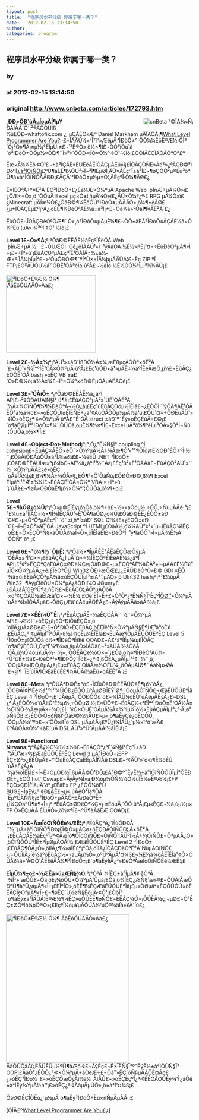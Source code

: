 ```yaml
---
layout: post
title:  "程序员水平分级 你属于哪一类？"
date:   2012-02-15 13:14:50
author: 
categories: program
---
```


## 程序员水平分级 你属于哪一类？
### by 
### at 2012-02-15 13:14:50
### original <http://www.cnbeta.com/articles/172793.htm>

<div><a rel="nofollow" href="http://www.cnbeta.com/topics/311.htm"><img src="http://img.cnbeta.com/topics/blogselect.gif" alt="cnBeta ²©ÎÄ¾«Ñ¡" name="sign" align="right"></a>
        <p><b>¸ÐÐ»<a rel="nofollow" href="http://www.nuo.cn">ÖÐ¹úÅµÍø</a>µÄÍ¶µÝ</b><br>
ÐÂÎÅÀ´Ô´:²®ÀÖÔÚÏß<br>
½üÈÕ£¬whattofix.com ¿¯µÇÁËÒ»Æª Daniel Markham µÄÎÄÕÂ¡¶<a rel="nofollow" href="http://www.whattofix.com/blog/archives/2012/02/what-level-prog.php">What Level Programmer Are You?</a>¡·£¬ÎÄÄÚ½«²Î²î²»ÆëµÄ³ÌÐòÔ±°´ÕÕ¼¼ÊõË®Æ½·ÖÎª´Ó¡°Ö»¶Á¡±µ½¡°ÉÏµÛ¡±£¬¹²Ê®Ò»¸ö½×¶Î£¬ÒÔ°ïÖú¹ã´ó³ÌÐòÔ±ÕÒµ½×ÔÉí¶¨Î»²¢´ÓÖÐ·¢ÏÖ×Ô¼º·¢Õ¹·½Ïò¡£ÒÔÏÂÊÇÎÄÕÂÕªÒª£º</p>
		<p>Ëæ×Å¼¼Êõ·¢Õ¹£¬±à³ÌÇÄÈ»ÈÚÈëÁËÎÒÃÇµÄÉú»î¡£ÎÒÃÇÒÑÈ»Àë²»¿ªÄÇÐ©³ÌÐòºÍ<a rel="nofollow" href="http://blog.jobbole.com/tag/%E7%BC%96%E7%A8%8B%E8%AF%AD%E8%A8%80/">±à³ÌÓïÑÔ</a>¡£ºÜ¶àÈË¶¼ÔÚ²»Í¬³Ì¶ÈµØÌ¸ÂÛ×ÅÈçºÎ±à³Ì£¬¶øÇÒÒ²µ®Éú³öºÜ¶à±à³ÌÓïÑÔÅÅÐÐ¡£ÄÇÃ´³ÌÐòÔ±µ½µ×Ó¦¸ÃÈçºÎ·Ö¼¶ÄØ£¿<br>
<br>
Ê×ÏÈÒªÃ÷°×Ê²Ã´ÊÇ³ÌÐòÔ±£¿Éè¼Æ×Ô¼ºµÄ Apache Web ·þÎñÆ÷µÄ¼Ò»ï£¿ÖÆ×÷Ò»¸ö¸´ÔÓµÄ Excel µç×Ó±í¸ñµÄ¼Ò»ï£¿ÄÜ×Ô¼º¿ª·¢ RPG µÄ¼Ò»ï£¿Minecraft µÄÍæ¼Ò£¿ÕâÐ©¶¼ÊôÓÚ³ÌÐòÔ±µÄÄÄÒ»¸ö¼¶±ðÄØ£¿µ±ÎÒÃÇËµ£º¡°Ã¿¸öÈË¶¼ÐèÒªÁË½â±à³Ì¡±£¬Õâ¾ä»°ÒâÎ¶×ÅÊ²Ã´£¿<br>
<br>
ËùÒÔ£¬ÎÒÃÇÐèÒªÖÆ¶¨Ò»¸ö³ÌÐòÔ±µÄµÈ¼¶£¬ÒÔ±ãÈÃ³ÌÐòÔ±ÃÇÁË½â×Ô¼ºËù´¦µÄ»·¾³ºÍ·¢Õ¹·½Ïò¡£<br>
<br>
<strong>Level 1£¬Ö»¶Á</strong>¡ª¡ªÕâÐ©ÈËÁË½âÈçºÎÉèÖÃ Web ·þÎñÆ÷µÄ·½·¨£¬ÔÚÆÕÍ¨Çé¿öÏÂÄÜ¹»Í¨¹ýÅäÖÃ·½Ê½»ñÈ¡¹¤×÷ËùÐèÒªµÄ¶«Î÷¡£×÷Îª»ù´¡ËûÃÇÖªµÀÈçºÎÊ¹ÓÃÎÄ±¾±à¼­Æ÷ºÍÎÄ¼þÏµÍ³£¬»¹ÓµÓÐÒÆ¶¯ºÍ²Ù×÷ÎÄ¼þµÄÄÜÁ¦£¬Èç ZIP ºÍ FTP¡£Ò²ÄÜÔÚ½á¹¹ÖÐÊ¹ÓÃ³éÏó·ûºÅ£¬½âÎö·½Ê½ÒÔ¼°ÏµÍ³¼¼ÄÜ¡£<br>
<br>
<a rel="nofollow" href="http://img.cnbeta.com/newsimg/120215/1314520354256654.jpg"><img title="³ÌÐòÔ±Ë®Æ½·Ö¼¶ ÄãÊôÓÚÄÄÒ»Àà£¿" alt="³ÌÐòÔ±Ë®Æ½·Ö¼¶ ÄãÊôÓÚÄÄÒ»Àà£¿" src="http://img.cnbeta.com/newsimg/120215/1314520354256654.jpg" height="209" width="241"></a><br>
<br>
<strong>Level 2£¬½Å±¾</strong>¡ª¡ªÄÜ¹»±àÐ´ÏßÐÔ½Å±¾¸æËßµçÄÔÒª×öÊ²Ã´£¬ÄÜ¹»Ñ§Ï°ºÍÊ¹ÓÃ×Ô¼ºµÄ·ûºÅ¡£Èç¹ûÓÐ×ã¹»µÄÊ±¼äºÍÊéÃæÖ¸µ¼£¬ËûÃÇ¿ÉÒÔÊ¹ÓÃ bash »òÊÇ VB ±àÐ´Ò»Ð©¼òµ¥½Å±¾£¬Îª×Ô¼º×öÐ©ÊµÓÃµÄÊÂÇé¡£<br>
<br>
<strong>Level 3£¬¹ÜÀíÔ±</strong>¡ª¡ªÕâÐ©ÈËÁË½â¿âºÍ API£¬²¢ÓÐÄÜÁ¦Ñ§Ï°¸ü¶à¡£ËûÃÇÖªµÀ²»¹ÜÊ¹ÓÃÊ²Ã´½Å±¾ÓïÑÔ¶¼¶¼ÐèÒªÁ¬½Ó¿â¡£Èç¹ûËûÃÇÓöµ½ÎÊÌâ£¬¿ÉÒÔÍ¨¹ýÔÄ¶ÁÊ¹ÓÃÊÖ²á½â¾ö£¬»òÊÇÔÚÍøÉÏËÑË÷¿â²¢ÀûÓÃÕÒµ½µÄ½á¹û¡£ÔÚ¹¤×÷ÖÐËûÄÜ¹»·¢ÏÖ»òÊÇ¿ª·¢×Ô¼ºµÄ·ûºÅ£¨Ê¹ÓÃ struct ±àÐ´º¯Êý»òÊÇÉùÃ÷£©¡£´ó¶àÊýÏµÍ³³ÌÐòÔ±¶¼´¦ÔÚÕâ¸öµÈ¼¶½×¶Î£¬Excel µÄ³õ¼¶ºêÏµÍ³ÓÃ»§Ò²Í¬Ñù´¦ÔÚÕâ¸ö½×¶Î¡£<br>
<br>
<strong>Level 4£¬Object-Dot-Method</strong>¡ª¡ª¸Õ¿ªÊ¼Ñ§Ï° coupling ºÍ cohesion£¬ËûÃÇ×ÅÊÖ×éÖ¯×Ô¼ºµÄ½Å±¾Ãæ¶Ô¹«¹²¶ÔÏó¡¢Ë½ÓÐ³ÉÔ±ºÍ·½·¨¡£ÕâÀïÓÐÁùÖÜ±à³ÌÆæ¼££¬½éÉÜ .NET ³ÌÐòÔ±¡£ÕâÐ©ÈËÄÜÍæ×ªµ¼Ïò£¬ÁË½â¿âºÍ¹¹½¨Àà¡£Èç¹û²»Ê¹ÓÃÀà£¬ËûÃÇÒ²ÄÜ¹»´´½¨×Ô¼ºµÄÄ£¿é»òÊÇ´úÂëÎÄ¼þ¡£¸ß¼¶½Å±¾ÓÃ»§¿ÉÔ¶²»Ö¹ÕâÑù¡£ÓÐÒ»Ð©¸ß¼¶ Excel ÉÌµêºÍ¹ÉÆ±¾­¼Í£¬ËûÃÇÊ¹ÓÃ×Ô¼º VBA ×÷Îª»ù´¡´úÂë£¬¶øÃ»ÓÐÒâÊ¶µ½×Ô¼º´¦ÓÚÕâ¸ö¼¶±ð¡£<br>
<br>
<strong>Level 5£¬¶àÖØ¿ò¼Ü</strong>¡ª¡ªÒ»µ©ÉÏÉýµ½Õâ¸ö¼¶±ð£¬½«»áÓöµ½¸÷ÖÖ¸÷ÑùµÄÂé·³¡£³£¼û±à³ÌÏÂÒ»½×¶Î¾ÍÊÇÄÜ¹»Ê¹ÓÃ¶àÖØ¿ò¼Ü¡£ÕâÐ©ÈË¿ÉÒÔ±àÐ´C#£¬µ«Ò²ÖªµÀÈçºÎ´´½¨±í¸ñºÍ±àÐ´ SQL Óï¾ä£»¿ÉÒÔ±àÐ´C£¬Í¬Ê±Ò²»áÊ¹ÓÃ JavaScript ºÍ HTML¡£ÕâÁ½¸ö¼¼ÄÜ²¢²»´ú±íËûÃÇ¾ÍÊÇ´óÊ¦£¬Ö»ÊÇÒªÑ§»áÔÚÀí½âÍ¬Ò»¸öÎÊÌâÉÏ£¬ÐèÒªÍ¨¹ý¶àÖÖ²»Í¬µÄ·½Ê½À´ÕÒÑ°´ð°¸¡£<br>
<br>
<strong>Level 6£¬³õ¼¶½¨ÖþÊ¦</strong>¡ª¡ªÕâ½×¶ÎµÄÈË²ÅËãÊÇÕæÕýµÄ´ÓÊÂ±à³Ì¹¤×÷¡£ËûÃÇÃ¿ÌìµÄ¹¤×÷¾ÍÊÇÒªÉîÈëÁË½â¿âºÍ API¡£²¢²»ÊÇÒªÇóËûÃÇ±ØÐë¼Ç×¡ÕâÐ©£¬µ«ÊÇÒªÁË½âÓÃ²»Í¬µÄÄ£Ê½È¥ÊµÏÖ×Ô¼ºµÄÄ¿±ê¡£ÏëÒªÔÚ Win32 ÖÐ»æÖÆ£¿¿ÉÄÜÐèÒªÒ»Ð© GDI ×ÊÔ´¾ä±ú¡£ËûÃÇÖªµÀ¾ä±úÊÇÔÚÏµÍ³±íÄ³´¦µÄÒ»¸ö UInt32 hash¡ª¡ª³£¼ûµÄ Win32 ·¶Àý¡£ÏëÔÚ×Ô¼ºµÄ¿âÖÐÌí¼Ó JQuery£¿ÐÂ¿âÀïÓÐºÜ¶à¸ñÊ½£¬ËûÃÇÓ¦¸ÃÖªµÀÔõÃ´×ö²¢ÇÒÄÜ½âÊÍÆä¹¤×÷·½Ê½¡£Óë´ËÍ¬Ê±£¬Ò²Òª¿ªÊ¼Ñ§Ï°ÈçºÎ<a rel="nofollow" href="http://www.amazon.cn/gp/product/B003BY6PLK/ref=as_li_qf_sp_asin_il_tl?ie=UTF8&amp;amp;amp;tag=vastwork-23&amp;amp;amp;linkCode=as2&amp;amp;amp;camp=536&amp;amp;amp;creative=3200&amp;amp;amp;creativeASIN=B003BY6PLK">ÖØ¹¹</a>×Ô¼ºµÄ´úÂë²¢Í»ÏÔÁÁµã£¬ÔöÇ¿Æä´úÂëµÄÖÊÁ¿£¬ÂýÂýµÄÄã»áÀí½â¡£<br>
<br>
<strong>Level 7£¬×ÊÉî¼Ü¹¹Ê¦</strong>¡ª¡ªËûÃÇµÄÊ±¼äÊÇÓÃÀ´´´½¨×Ô¼ºµÄ API£¬Æ½Ì¨»òÊÇ¿â¡£Ò²ÐíÕâÊÇÒ»¸ö´óÏîÄ¿µÄ±ØÐèÆ·£¬Ò²ÐíÖ»ÊÇËûÃÇ¸öÈËÏë°Ñ×Ô¼ºµÄÑ§Ê¶ÍÆ¹ã³öÈ¥¡£ËûÃÇ¿ª·¢µÄÏµÍ³ÎªÓÃ»§½â¾öÊµ¼ÊÎÊÌâ£¬ËùÃæ¶ÔµÄÊÜÖÚÈºÊÇ Level 5 ³ÌÐòÔ±¡£ÔÚÕâ¸ö½×¶ÎÐèÒªÉîÈë OOAD£¬Ä£°åºÍÊµ¼ù¡£ÎÒÃÇ´ó¶àÊýÈËÔÚ¸Õ¿ªÊ¼¶¼»á¸ãµÃÒ»ÍÅÔã£¬²»ÄÜÀí½âÔõÃ´ÓÃ¸ü¼Ó¼òµ¥µÄ·½·¨½«¸´ÔÓÊÂÇé¼òÒ×»¯¡£Õâ¸ö½×¶ÎÐèÒªÀú¾­ºÜ³¤Ê±¼ä£¬ÐèÒª²»¶ÏÐÞÕý´íÎó£¬¿ª·¢¸ßÖÊÁ¿µÄÏµÍ³²¢´´½¨¸ü¸´ÔÓ¡¢Áé»îÐÔ¸ßµÄ¿â¡£µ±ËûÃÇ´ÓÍâÃæ½ÓÊÜ¼¸¸öÔÂµÄÌØ¶¨ÅàÑµ»ØÀ´£¬¿Ï¶¨Ï£ÍûÍÅ¶ÓÆäËûÈË¶¼ÄÜÀí½âËû×öÁËÊ²Ã´¡£<br>
<br>
<strong>Level 8£¬Meta</strong>¡ª¡ªÔÚÄ³Ð©Ê±ºò£¬Ï£ÍûÕâÐ©ÈËÄÜÒâÊ¶µ½´óÁ¿¸´ÔÓÐÅÏ¢Í¶Èë½á¹¹ºÍ¹¹¼ÜÖÐ¿ÉÒÔ¸üºÃµØÐÎÈÝÌØ¶¨ÓòµÄÓïÑÔ£¬ÆäÊÜÖÚÈºÌåÊÇ Level 4 ³ÌÐòÔ±¡£´úÂëµÄ¸´ÔÓÐÔÔö´ó£¬¾ÍÄÜ¼õÉÙ´úÂëµÄÊýÁ¿£¬DSL ¿ª·Å¿ÉÒÔ½«´úÂëÕ¹Ê¾µ½¸÷ÖÖµØ·½¡£×ÜÖ®£¬ËûÃÇ½«³ÉÎª³ÌÐòÔ±Ê¹ÓÃ½Å±¾ÓïÑÔ·½ÃæµÄ×÷¼Ò¡£Í¨¹ýÒ×ÓÚÊ¹ÓÃµÄ½Å±¾ºÍµ¼Ïò½«ËûÃÇµÄÏµÍ³¿ª·Å¸ø³õÑ§Õß¡£¿ÉÒÔ·Ö±ðÑ§Ï°ÕâÐ©¼¼ÄÜ£¬µ«´ó¶àÊýÇé¿öÊÇÔÚ¸´ÔÓµÄ½á¹¹ºó£¬×îÖÕ×ßÏò DSL µÄµÀÂ·¡£ºÜ¿ì¾ÍÄÜ¿´µ½×î³õ¹æÄ££ºÀûÓÃ×Ô¼º±àÐ´µÄ DSL ÄÜ¹»ºÜºÃµÄÀí½âÎÊÌâ¡£<br>
<br>
<strong>Level 9£¬Functional Nirvana</strong>¡ª¡ªÂýÂý½Ó½ü½±½ð£¬ËûÃÇÒª¿ªÊ¼Ñ§Ï°ÈçºÎ±àÐ´¹¦ÄÜ¹æ»®¡£ÆäÊÜÖÚÈºÊÇ Level 3 µÄ³ÌÐòÔ±¡£FP ÊÇ±Ø²»¿ÉÉÙµÄ£¬°ïÖúËûÃÇÇáËÉµÄÍÑÀë DSL£¬²¢ÄÜ¹»´ó·ù¶È¼õÉÙ´úÂëÊýÁ¿À´½â¾öÎÊÌâ£¬Í¬Ê±ÓµÓÐ½Ï¸ßµÄÀ©Õ¹ÐÔ¡£Ä³Ð©º¯ÊýÊ½±à³ÌÓïÑÔÔÚÏµÍ³ÔËÐÐÊ±¿ÉÒÔ hot¨Cswap£¬ÂýÂý¾Í»á¸Ð¾õµ½ÒÑ¾­½Ó½üÏÈ½øË®Æ½¡£FP ÊÇÒ»ÇÐÎÊÌâµÄ´ð°¸¡£ËäÈ» FP ¿ÉÒÔ¼õÉÙ BUG£¬ÌáÉý¿ª·¢Ð§ÂÊ£¬µ«´úÂëÒ²Ïà¶ÔÀ´ËµºÜÄÑÑ§¡£³ÌÐòÔ±µÄÄÔº£ÀïÐèÒªÊ±¿Ì¼ÇÒäºÜ¶à¶«Î÷¡ª¡ªËûÃÇ±ØÐëÒª¼Ç×¡·±ËöµÄ¸´ÔÓ·ûºÅ¡£µ«ÊÇ£¬½á¸ùµ½µ× FP Ö»ÊÇµÀÂ·ÉÏµÄÒ»¸ö½×¶Î£¬ºÜ¶àÀàËÆ OOAD¡£<br>
<br>
<strong>Level 10£¬ÃæÏòÓïÑÔÉè¼ÆÊ¦</strong>¡ª¡ªËûÃÇ²é¿´ËùÓÐÐÂ´´½¨µÄ±à³ÌÓïÑÔ³ÌÐò¡£Î©Ò»µÄÇø±ðÊÇÐÂÓïÑÔÓ¦¸Ã×öÊ²Ã´¡£ËûÃÇÁË½âÈçºÎ¿ª·¢ÃæÏò¶ÔÏóÓïÑÔ£¬ÓïÑÔ¹¦ÄÜºÍ½Å±¾ÓïÑÔ£¬ÖªµÀÃ¿Ò»¸öÓïÑÔÔÚºÎÊ±ºÎµØµÄÓÃÍ¾¡£ÆäÊÜÖÚÈºÊÇ Level 2 ³ÌÐòÔ±¡£ËûÃÇ¶ÔÃ¿Ò»¸öÏîÄ¿¶¼»áÎÊ£º¡°Õâ¸öÏîÄ¿ÎÒÃÇÐèÒªÊ²Ã´ÑùµÄÓïÑÔ£¿¡±ÔÚÏîÄ¿Íê½áºóËûÃÇ½«»áµÃµ½Ò»¸öºÜºÃµÄ¹¤¾ß£¬¼È½â¾öÁËÎÊÌâ²¢Ò×ÓÚÀí½â»¹À©Õ¹ÁËÈëÃÅ¼¶³ÌÐòÔ±¡£´ó¶àÊýÏîÄ¿²»ÐèÒªÃæÏòÓïÑÔÉè¼ÆÊ¦¡£<br>
<br>
<strong>ÉÏµÛ¼¶±ð£¬¼ÆËã»ú¿ÆÑ§¼Ò</strong>¡ª¡ªÒªÃ´¾ÍÊÇ±à³ÌµÄ¶¥·åÒªÃ´¾Í²»´æÔÚ£¬Õâ¸öÈ¡¾öÓÚ×Ô¼ºµÄ¹Ûµã¡£Õâ¸ö¾ÍÊÇ¿ÆÑ§¹æ»®£¬ÔÚÀïÃæÓÐºÜ¶àºÜ¿áµÄ¶«Î÷¡£ÈÎºÎÒ»¸öÈË¶¼ÊÇÆäÊÜÖÚÈºÌå¡£µ«ÖØµã²»ÊÇÔÚÓÚ×öÈËÃÇÏëÒªµÄ¶«Î÷£¬¶øÊÇ´Ù½øÑ§ÊõµÄ·¢Õ¹¡£ÒòÎª´ó¶àÊý±à³ÌÄÜÁ¦Ë®Æ½¶¼ÊÇ»ùÓÚÈË¶øÑÔ£¬ÈËÃÇ¾Ó×¡ÔÚÊÀ½ç¸÷µØ£¬Ò²ÊÇ±ØÒªÌõ¼þÖ®Ò»¡£ÈçºÎ¼òµ¥µÄÔÚÁ½¹úÖ®¼äÏà»¥À´Íù£¿<br>
<br>
<a rel="nofollow" href="http://img.cnbeta.com/newsimg/120215/1314541291125418.jpg"><img title="³ÌÐòÔ±Ë®Æ½·Ö¼¶ ÄãÊôÓÚÄÄÒ»Àà£¿" alt="³ÌÐòÔ±Ë®Æ½·Ö¼¶ ÄãÊôÓÚÄÄÒ»Àà£¿" src="http://img.cnbeta.com/newsimg/120215/1314541291125418.jpg" height="400" width="331"></a><br>
ÄãÔÚÕâÀï¿ÉÄÜÊÜµ½ºÜ¶àÆô·¢£¬ÀýÈç£¬Ê×ÏÈÑ§Ï°º¯ÊýÊ½±à³ÌÔÙÑ§Ï° OOP¡£ÄãÒ²¿ÉÒÔ¿ª·¢×Ô¼ºµÄ±àÒëÆ÷£¬Õâ²»ÊÇ´óÑ§µÄÀÖÈ¤Âð£¿»òÊÇ³ÌÐò¼¯£¬»òÊÇÕæÕýÀí½â¼¯ÀíÂÛ£¬»òÊÇÈçºÎ¿ª·¢ÊÊÓÃÓÚÊý¾Ý¿âÓë±à³ÌÊý¾ÝµÄ½á¹¹¡£»òÊÇ¿ª·¢ÄãµÄµÚÒ»¸ö±à³Ì¹¤¾ß¡£<br>
<br>
ÕâÐ©ÊÇÎÒËù¿´µ½µÄ´ó¶àÊý³ÌÐòÔ±Ëù×ñÑ­µÄµÀÂ·¡£<br>
<br>
[Ô­ÎÄ£º<a rel="nofollow" href="http://www.whattofix.com/blog/archives/2012/02/what-level-prog.php">What Level Programmer Are You£¿</a>]<br></p></div>